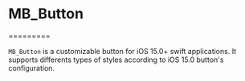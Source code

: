 # MB_Button
=========

`MB_Button` is a customizable button for iOS 15.0+ swift applications. It supports differents types of styles according to iOS 15.0 button's configuration. 
